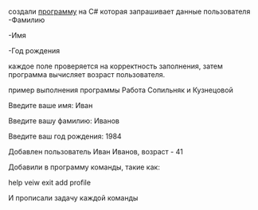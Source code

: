 создали [программу][1] на C# которая запрашивает данные пользователя
-Фамилию

-Имя

-Год рождения

каждое поле проверяется на корректность заполнения, затем программа вычисляет возраст пользователя.

пример выполнения программы
Работа Сопильняк и Кузнецовой

Введите ваше имя: Иван

Введите вашу фамилию: Иванов

Введите ваш год рождения: 1984

Добавлен пользователь Иван Иванов, возраст - 41

Добавили в программу команды, такие как:

help
veiw
exit
add
profile 

И прописали задачу каждой команды

[1]: https://inlnk.ru/kXgEnQ
